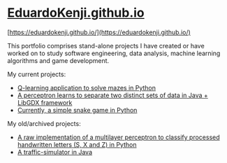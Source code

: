 # [EduardoKenji.github.io](https://eduardokenji.github.io/)

[https://eduardokenji.github.io/](https://eduardokenji.github.io/)

This portfolio comprises stand-alone projects I have created or have worked on to study software engineering, data analysis, machine learning algorithms and game development.

My current projects: 

* [Q-learning application to solve mazes in Python](https://github.com/EduardoKenji/q-learning-maze-solver)
* [A perceptron learns to separate two distinct sets of data in Java + LibGDX framework](https://github.com/EduardoKenji/perceptron-linear-solver)
* [Currently, a simple snake game in Python](https://github.com/EduardoKenji/snake-game)

My old/archived projects:

* [A raw implementation of a multilayer perceptron to classify processed handwritten letters (S, X and Z) in Python](https://github.com/EduardoKenji/multilayer-perceptron)
* [A traffic-simulator in Java](https://github.com/EduardoKenji/traffic-simulator)
